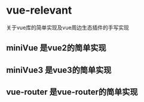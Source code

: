 # vue-relevant
关于vue库的简单实现及vue周边生态插件的手写实现


## miniVue 是vue2的简单实现
## miniVue3 是vue3的简单实现
## vue-router 是vue-router的简单实现

